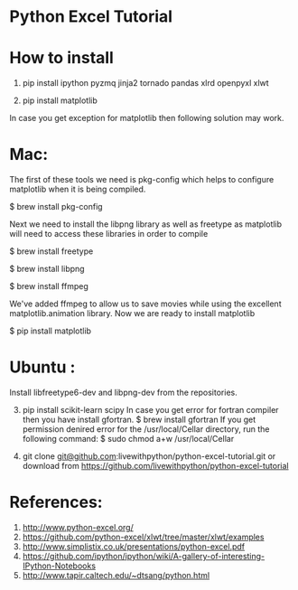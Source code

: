 Python Excel Tutorial
=====================

How to install
===============

1. pip install ipython pyzmq jinja2 tornado pandas xlrd openpyxl xlwt

2. pip install matplotlib

In case you get exception for matplotlib then following solution may work.

Mac: 
===
The first of these tools we need is pkg-config which helps to configure matplotlib when it is being compiled.

$ brew install pkg-config

Next we need to install the libpng library as well as freetype as matplotlib will need to access these libraries in order to compile

$ brew install freetype

$ brew install libpng

$ brew install ffmpeg

We've added ffmpeg to allow us to save movies while using the excellent matplotlib.animation library. Now we are ready to install matplotlib

$ pip install matplotlib


Ubuntu :
========
Install libfreetype6-dev and libpng-dev from the repositories. 


3. pip install scikit-learn scipy
In case you get error for fortran compiler then you have install gfortran.
$ brew install gfortran
If you get permission denired error for the /usr/local/Cellar directory, run the following command:
$ sudo chmod a+w /usr/local/Cellar

4. git clone git@github.com:livewithpython/python-excel-tutorial.git
   or download from https://github.com/livewithpython/python-excel-tutorial


References:
============
1. http://www.python-excel.org/
2. https://github.com/python-excel/xlwt/tree/master/xlwt/examples
3. http://www.simplistix.co.uk/presentations/python-excel.pdf
4. https://github.com/ipython/ipython/wiki/A-gallery-of-interesting-IPython-Notebooks
5. http://www.tapir.caltech.edu/~dtsang/python.html
